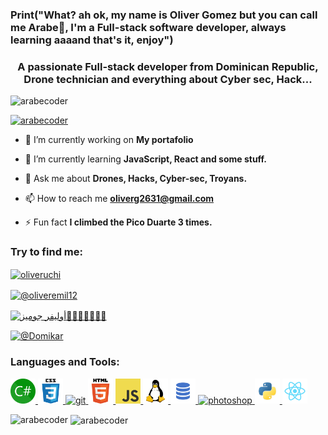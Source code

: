 ### Print("What? ah ok, my name is Oliver Gomez but you can call me Arabe🤝, I'm a Full-stack software developer, always learning aaaand that's it, enjoy")

<h3 align="center">A passionate Full-stack developer from Dominican Republic, Drone technician and everything about Cyber sec, Hack...</h3>

<p align="left"> <img src="https://komarev.com/ghpvc/?username=arabecoder&label=Profile%20views&color=0e75b6&style=flat" alt="arabecoder" /> </p>

<p align="left"> <a href="https://github.com/ryo-ma/github-profile-trophy"><img src="https://github-profile-trophy.vercel.app/?username=arabecoder" alt="arabecoder" /></a> </p>


- 🔭 I’m currently working on **My portafolio**

- 🌱 I’m currently learning **JavaScript, React and some stuff.**

- 💬 Ask me about **Drones, Hacks, Cyber-sec, Troyans.**

- 📫 How to reach me **oliverg2631@gmail.com**

- ⚡ Fun fact **I climbed the Pico Duarte 3 times.**

<h3 align="left">Try to find me:</h3>

<p align="left">
  
<a href="https://twitter.com/oliveruchi" target="blank"><img align="center" src="https://img.shields.io/badge/Twitter-Contact%20me-brightgreen?logo=twitter&style=for-the-badge" alt="oliveruchi" /></a>
  
<a href="https://www.instagram.com/oliveremil12/" target="blank"><img align="center" src="https://img.shields.io/badge/Instagram-Contact%20me-brightgreen?logo=instagram&style=for-the-badge" alt="@oliveremil12" /></a>

<a href="https://wa.me/qr/3ALB55AX2TGPP1" target="_blank"><img align="center" src="https://img.shields.io/badge/Whatsapp-Contact%20me-brightgreen?logo=whatsapp&style=for-the-badge" alt="أوليفر جوميز👳🏾‍♂🧔🏽💪🏽" /></a>

<a href="https://t.me/Domikar" target="blank"><img align="center" src="https://img.shields.io/badge/Telegram-Contact%20me-brightgreen?logo=telegram&style=for-the-badge" alt="@Domikar" /></a>

</p>

<h3 align="left">Languages and Tools:</h3>
<p align="left"> <a href="https://www.w3schools.com/cs/" target="_blank"> <img src="https://raw.githubusercontent.com/github/explore/80688e429a7d4ef2fca1e82350fe8e3517d3494d/topics/csharp/csharp.png" alt="csharp" width="40" height="40"/> </a> <a href="https://www.w3schools.com/css/" target="_blank"> <img src="https://raw.githubusercontent.com/github/explore/80688e429a7d4ef2fca1e82350fe8e3517d3494d/topics/css/css.png" alt="css3" width="40" height="40"/> </a> <a href="https://git-scm.com/" target="_blank"> <img src="https://www.vectorlogo.zone/logos/git-scm/git-scm-icon.svg" alt="git" width="40" height="40"/> </a> <a href="https://www.w3.org/html/" target="_blank"> <img src="https://raw.githubusercontent.com/github/explore/80688e429a7d4ef2fca1e82350fe8e3517d3494d/topics/html/html.png" alt="html5" width="40" height="40"/> </a> <a href="https://developer.mozilla.org/en-US/docs/Web/JavaScript" target="_blank"> <img src="https://raw.githubusercontent.com/github/explore/80688e429a7d4ef2fca1e82350fe8e3517d3494d/topics/javascript/javascript.png" alt="javascript" width="40" height="40"/> </a> <a href="https://www.linux.org/" target="_blank"> <img src="https://raw.githubusercontent.com/github/explore/80688e429a7d4ef2fca1e82350fe8e3517d3494d/topics/linux/linux.png" alt="linux" width="40" height="40"/> </a> <a href="https://www.mysql.com/" target="_blank"> <img src="https://raw.githubusercontent.com/github/explore/80688e429a7d4ef2fca1e82350fe8e3517d3494d/topics/sql/sql.png" alt="mysql" width="40" height="40"/> </a> <a href="https://www.photoshop.com/en" target="_blank"> <img src="https://image.flaticon.com/icons/png/128/1/1781.png" alt="photoshop" width="40" height="40"/> </a> <a href="https://www.python.org" target="_blank"> <img src="https://raw.githubusercontent.com/github/explore/80688e429a7d4ef2fca1e82350fe8e3517d3494d/topics/python/python.png" alt="python" width="40" height="40"/> </a> <a href="https://reactjs.org/" target="_blank"> <img src="https://raw.githubusercontent.com/github/explore/80688e429a7d4ef2fca1e82350fe8e3517d3494d/topics/react/react.png" alt="react" width="40" height="40"/> </a> </p>

<p><img align="left" src="https://github-readme-stats.vercel.app/api/top-langs?username=javier13g&show_icons=true&locale=en&layout=compact&theme=radical&title_color=ffe34c" alt="arabecoder" /></p>

<p>&nbsp;<img align="center" src="https://github-readme-stats.vercel.app/api?username=Javier13g&show_icons=true&theme=radical" alt="arabecoder" /></p>

